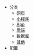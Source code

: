 <!--
 * @version: 1.0.0
 * @Date: 2019-06-21 11:05:37
 * @LastEditTime: 2019-09-26 17:40:03
 -->
 
* 分类
  * [网页](view/web/web.md)
  * [小程序](view/mini/wxmini.md)
  * [App](view/App/App.md)
  * [后端](view/backend/backend.md)
  * [数据库](view/database/database.md)
  * [其他](view/else/else.md)
* [配置](view/config/config.md)